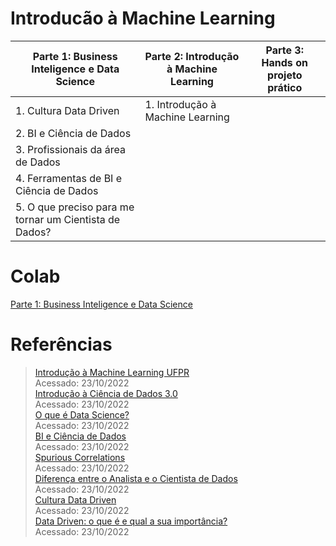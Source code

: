 # Introducão à Machine Learning
Parte 1: Business Inteligence e Data Science  |  Parte 2: Introdução à Machine Learning  |  Parte 3: Hands on projeto prático  |
| --------------- | --------------- | --------------- |
| 1. Cultura Data Driven | 1. Introdução à Machine Learning  | |
| 2. BI e Ciência de Dados |  |  |
| 3. Profissionais da área de Dados |  |  |
| 4. Ferramentas de BI e Ciência de Dados|  |  |
| 5. O que preciso para me tornar um Cientista de Dados? | | |

# Colab
[Parte 1: Business Inteligence e Data Science](https://colab.research.google.com/drive/1-134M9M_x6ibhWHg2XtVanxgR2UVGSJJ#scrollTo=BuM-ndFWXyya)  

# Referências
> [Introdução à Machine Learning UFPR](https://www.inf.ufpr.br/menotti/ci171-182/slides/ci171-intro.pdf)  
> Acessado: 23/10/2022  
[Introdução à Ciência de Dados 3.0](https://www.datascienceacademy.com.br/cursosgratuitos)  
> Acessado: 23/10/2022  
[O que é Data Science?](https://www.youtube.com/watch?v=5b9Z8toVaAU)  
> Acessado: 23/10/2022  
> [BI e Ciência de Dados](https://www.datascienceacademy.com.br/course/design-e-implementacao-de-data-warehouses)  
> Acessado: 23/10/2022  
> [Spurious Correlations](https://tylervigen.com/spurious-correlations)  
> Acessado: 23/10/2022  
> [Diferença entre o Analista e o Cientista de Dados](https://blog.dsacademy.com.br/qual-a-diferenca-entre-o-analista-de-bi-e-o-cientista-de-dados/)  
> Acessado: 23/10/2022  
> [Cultura Data Driven](https://www.csacademy.com.br/cultura-data-driven)  
> Acessado: 23/10/2022  
> [Data Driven: o que é e qual a sua importância?](https://www.sydle.com/br/blog/data-driven-606c8a4e4b136c41e0e2c334/)  
> Acessado: 23/10/2022
